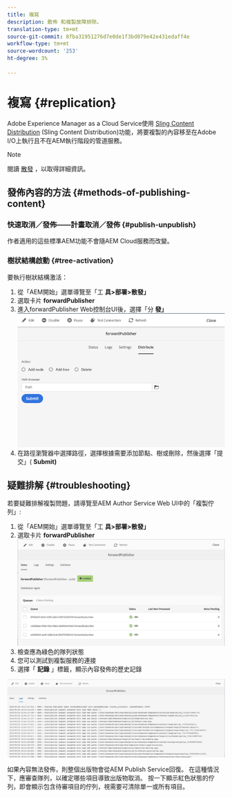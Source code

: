 ```yaml
---
title: 複寫
description: 散佈 和複製故障排除。
translation-type: tm+mt
source-git-commit: 8fba31951276d7e0de1f3bd079e42e431edaff4e
workflow-type: tm+mt
source-wordcount: '253'
ht-degree: 3%

---
```



# 複寫 {#replication}

Adobe Experience Manager as a Cloud Service使用 [Sling Content Distribution](https://sling.apache.org/documentation/bundles/content-distribution.html) (Sling Content Distribution)功能，將要複製的內容移至在Adobe I/O上執行且不在AEM執行階段的管道服務。

>[!NOTE]
>
> 閱讀 [散發](/help/core-concepts/architecture.md#content-distribution) ，以取得詳細資訊。

## 發佈內容的方法 {#methods-of-publishing-content}

### 快速取消／發佈——計畫取消／發佈 {#publish-unpublish}

作者適用的這些標準AEM功能不會隨AEM Cloud服務而改變。

### 樹狀結構啟動 {#tree-activation}

要執行樹狀結構激活：

1. 從「AEM開始」選單導覽至「工 **具>部署>散發」**
2. 選取卡片 **forwardPublisher**
3. 進入forwardPublisher Web控制台UI後，選擇「分 **發」**
   ![散](assets/distribute.png "發")
4. 在路徑瀏覽器中選擇路徑，選擇根據需要添加節點、樹或刪除，然後選擇「提交」( **Submit)**

## 疑難排解 {#troubleshooting}

若要疑難排解複製問題，請導覽至AEM Author Service Web UI中的「複製佇列」:

1. 從「AEM開始」選單導覽至「工 **具>部署>散發」**
2. 選取卡片 **forwardPublisher**
   ![狀](assets/status.png "態")
3. 檢查應為綠色的隊列狀態
4. 您可以測試到複製服務的連接
5. 選擇「 **記錄** 」標籤，顯示內容發佈的歷史記錄

![日](assets/logs.png "志")

如果內容無法發佈，則整個出版物會從AEM Publish Service回復。
在這種情況下，應審查隊列，以確定哪些項目導致出版物取消。 按一下顯示紅色狀態的佇列，即會顯示包含待審項目的佇列，視需要可清除單一或所有項目。
